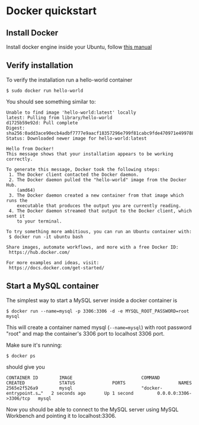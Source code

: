 # Docker quickstart

## Install Docker

Install docker engine inside your Ubuntu, follow [this manual](https://docs.docker.com/install/linux/docker-ce/ubuntu/)

## Verify installation

To verify the installation run a hello-world container

```
$ sudo docker run hello-world
```

You should see something similar to:

```
Unable to find image 'hello-world:latest' locally
latest: Pulling from library/hello-world
d1725b59e92d: Pull complete 
Digest: sha256:0add3ace90ecb4adbf7777e9aacf18357296e799f81cabc9fde470971e499788
Status: Downloaded newer image for hello-world:latest

Hello from Docker!
This message shows that your installation appears to be working correctly.

To generate this message, Docker took the following steps:
 1. The Docker client contacted the Docker daemon.
 2. The Docker daemon pulled the "hello-world" image from the Docker Hub.
    (amd64)
 3. The Docker daemon created a new container from that image which runs the
    executable that produces the output you are currently reading.
 4. The Docker daemon streamed that output to the Docker client, which sent it
    to your terminal.

To try something more ambitious, you can run an Ubuntu container with:
 $ docker run -it ubuntu bash

Share images, automate workflows, and more with a free Docker ID:
 https://hub.docker.com/

For more examples and ideas, visit:
 https://docs.docker.com/get-started/
```

## Start a MySQL container

The simplest way to start a MySQL server inside a docker container is

```
$ docker run --name=mysql -p 3306:3306 -d -e MYSQL_ROOT_PASSWORD=root mysql
```

This will create a container named mysql (```--name=mysql```) with root password "root" and map the container's 3306 port to localhost 3306 port.

Make sure it's running:

```
$ docker ps
```

should give you

```
CONTAINER ID        IMAGE                          COMMAND                  CREATED             STATUS              PORTS                    NAMES
2565e2f526a9        mysql                          "docker-entrypoint.s…"   2 seconds ago       Up 1 second         0.0.0.0:3306->3306/tcp   mysql
```

Now you should be able to connect to the MySQL server using MySQL Workbench and pointing it to localhost:3306.
